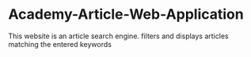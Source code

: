 # Academy-Article-Web-Application
This website is an article search engine. filters and displays articles matching the entered keywords
